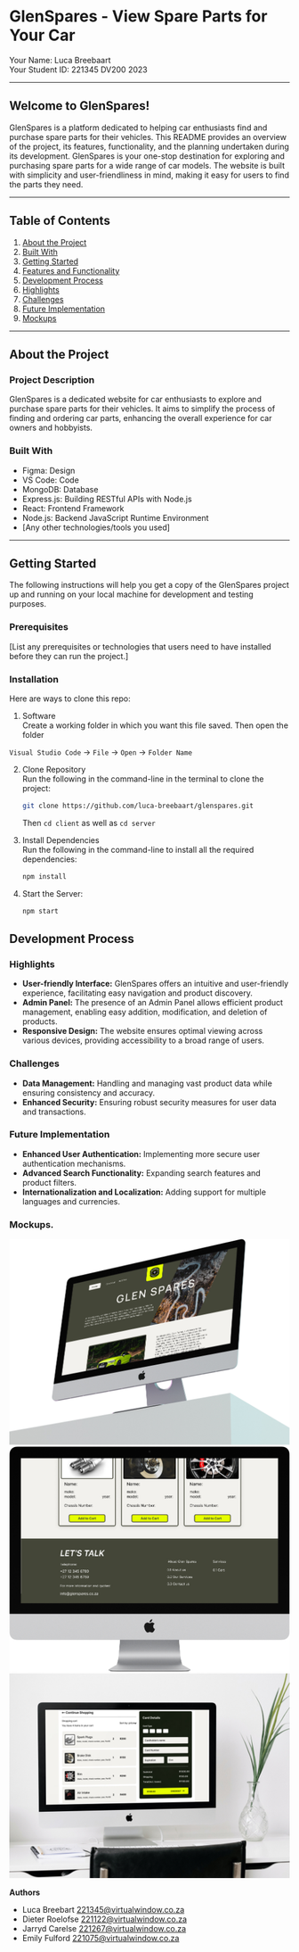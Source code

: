 # GlenSpares - View Spare Parts for Your Car

Your Name: Luca Breebaart  
Your Student ID: 221345 
DV200 2023

---

## Welcome to GlenSpares!

GlenSpares is a platform dedicated to helping car enthusiasts find and purchase spare parts for their vehicles. This README provides an overview of the project, its features, functionality, and the planning undertaken during its development. GlenSpares is your one-stop destination for exploring and purchasing spare parts for a wide range of car models. The website is built with simplicity and user-friendliness in mind, making it easy for users to find the parts they need.


---

## Table of Contents

1. [About the Project](#about-the-project)
2. [Built With](#built-with)
3. [Getting Started](#getting-started)
4. [Features and Functionality](#features-and-functionality)
5. [Development Process](#development-process)
6. [Highlights](#highlights)
7. [Challenges](#challenges)
8. [Future Implementation](#future-implementation)
9. [Mockups](#mockups)

---

## About the Project

### Project Description

GlenSpares is a dedicated website for car enthusiasts to explore and purchase spare parts for their vehicles. It aims to simplify the process of finding and ordering car parts, enhancing the overall experience for car owners and hobbyists.

### Built With

- Figma: Design
- VS Code: Code
- MongoDB: Database
- Express.js: Building RESTful APIs with Node.js
- React: Frontend Framework
- Node.js: Backend JavaScript Runtime Environment
- [Any other technologies/tools you used]

---

## Getting Started

The following instructions will help you get a copy of the GlenSpares project up and running on your local machine for development and testing purposes.

### Prerequisites

[List any prerequisites or technologies that users need to have installed before they can run the project.]

### Installation
Here are ways to clone this repo:

1. Software </br>
Create a working folder in which you want this file saved. Then open the folder

`Visual Studio Code` -> `File` -> `Open` -> `Folder Name`</br>

2. Clone Repository </br>
Run the following in the command-line in the terminal to clone the project:
   ```sh
   git clone https://github.com/luca-breebaart/glenspares.git
   ```
    Then `cd client` as well as `cd server`

3. Install Dependencies </br>
Run the following in the command-line to install all the required dependencies:

   ```sh
   npm install
   ```
4. Start the Server:

   ```sh
   npm start
   ```

## Development Process

### Highlights

- **User-friendly Interface:** GlenSpares offers an intuitive and user-friendly experience, facilitating easy navigation and product discovery.
- **Admin Panel:** The presence of an Admin Panel allows efficient product management, enabling easy addition, modification, and deletion of products.
- **Responsive Design:** The website ensures optimal viewing across various devices, providing accessibility to a broad range of users.

### Challenges

- **Data Management:** Handling and managing vast product data while ensuring consistency and accuracy.
- **Enhanced Security:** Ensuring robust security measures for user data and transactions.

### Future Implementation

- **Enhanced User Authentication:** Implementing more secure user authentication mechanisms.
- **Advanced Search Functionality:** Expanding search features and product filters.
- **Internationalization and Localization:** Adding support for multiple languages and currencies.

### Mockups.

![1](mockups_glenspares/1.jpg)
<br>
![2](mockups_glenspares/2.jpg)
<br>
![3](mockups_glenspares/3.jpg)
<br>


**Authors**
* Luca Breebart 221345@virtualwindow.co.za
* Dieter Roelofse 221122@virtualwindow.co.za
* Jarryd Carelse	221267@virtualwindow.co.za
* Emily Fulford	221075@virtualwindow.co.za
